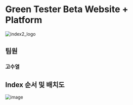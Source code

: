 <h1>Green Tester Beta Website + Platform </h1>


![index2_logo](https://user-images.githubusercontent.com/48445082/83166293-acae2580-a149-11ea-8ce4-357d9d467771.png)

<h2> 팀원 </h2>
<h3> 고수열 </h3>

<h2> Index 순서 및 배치도 </h2>

![image](https://user-images.githubusercontent.com/48445082/83166414-d9fad380-a149-11ea-902f-7709f03701ea.png)
